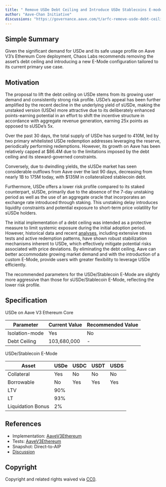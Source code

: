 ```yaml
---
title: " Remove USDe Debt Ceiling and Introduce USDe Stablecoins E-mode"
author: "Aave-Chan Initiative"
discussions: "https://governance.aave.com/t/arfc-remove-usde-debt-ceiling-and-introduce-usde-stablecoins-e-mode/21876"
---
```


## Simple Summary

Given the significant demand for USDe and its safe usage profile on Aave V3’s Ethereum Core deployment, Chaos Labs recommends removing the asset’s debt ceiling and introducing a new E-Mode configuration tailored to its current primary use case.

## Motivation

The proposal to lift the debt ceiling on USDe stems from its growing user demand and consistently strong risk profile. USDe’s appeal has been further amplified by the recent decline in the underlying yield of sUSDe, making the unstaked version (USDe) more attractive due to its deliberately enhanced points-earning potential in an effort to shift the incentive structure in accordance with aggregate revenue generation, earning 25x points as opposed to sUSDe’s 5x.

Over the past 30 days, the total supply of USDe has surged to 410M, led by two primary whitelisted USDe redemption addresses leveraging the reserve, periodically performing redemptions. However, its growth on Aave has been relatively capped at $86.4M due to the limitations imposed by the debt ceiling and its steward-governed constraints.

Conversely, due to dwindling yields, the sUSDe market has seen considerable outflows from Aave over the last 90 days, decreasing from nearly 1B to 175M today, with $135M in collateralized stablecoin debt.

Furthermore, USDe offers a lower risk profile compared to its staked counterpart, sUSDe, primarily due to the absence of the 7-day unstaking period as well as the use of an aggregate oracle that incorporates an exchange rate introduced through staking. This unstaking delay introduces liquidity constraints and potential exposure to short-term price volatility for sUSDe holders.

The initial implementation of a debt ceiling was intended as a protective measure to limit systemic exposure during the initial adoption period. However, historical data and recent [analyses](https://governance.aave.com/t/chaos-labs-update-on-bybit-security-event-and-usde-market-reaction/21158), including extensive stress tests and active redemption patterns, have shown robust stabilization mechanisms inherent to USDe, which effectively mitigate potential risks associated with price deviations. By eliminating the debt ceiling, Aave can better accommodate growing market demand and with the introduction of a custom E-Mode, provide users with greater flexibility to leverage USDe efficiently.

The recommended parameters for the USDe/Stablecoin E-Mode are slightly more aggressive than those for sUSDe/Stablecoin E-Mode, reflecting the lower risk profile.

## Specification

USDe on Aave V3 Ethereum Core

| Parameter      | Current Value | Recommended Value |
| -------------- | ------------- | ----------------- |
| Isolation-mode | Yes           | No                |
| Debt Ceiling   | 103,680,000   | -                 |

USDe/Stablecoin E-Mode

| Asset             | USDe | USDC | USDT | USDS |
| ----------------- | ---- | ---- | ---- | ---- |
| Collateral        | Yes  | No   | No   | No   |
| Borrowable        | No   | Yes  | Yes  | Yes  |
| LTV               | 90%  |      |      |      |
| LT                | 93%  |      |      |      |
| Liquidation Bonus | 2%   |      |      |      |

## References

- Implementation: [AaveV3Ethereum](https://github.com/bgd-labs/aave-proposals-v3/blob/main/src/20250505_AaveV3Ethereum_RemoveUSDeDebtCeilingAndIntroduceUSDeStablecoinsEMode/AaveV3Ethereum_RemoveUSDeDebtCeilingAndIntroduceUSDeStablecoinsEMode_20250505.sol)
- Tests: [AaveV3Ethereum](https://github.com/bgd-labs/aave-proposals-v3/blob/main/src/20250505_AaveV3Ethereum_RemoveUSDeDebtCeilingAndIntroduceUSDeStablecoinsEMode/AaveV3Ethereum_RemoveUSDeDebtCeilingAndIntroduceUSDeStablecoinsEMode_20250505.t.sol)
- Snapshot: Direct-to-AIP
- [Discussion](https://governance.aave.com/t/arfc-remove-usde-debt-ceiling-and-introduce-usde-stablecoins-e-mode/21876)

## Copyright

Copyright and related rights waived via [CC0](https://creativecommons.org/publicdomain/zero/1.0/).

